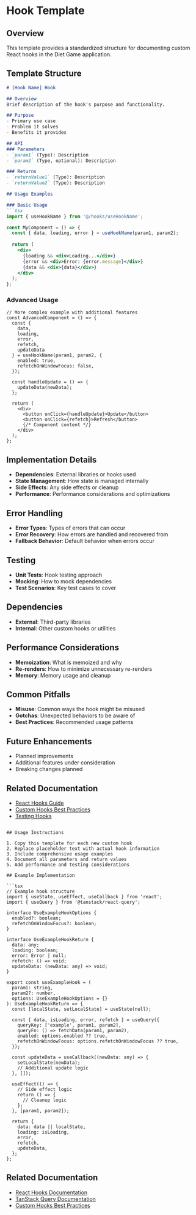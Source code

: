 # Hook Template

## Overview
This template provides a standardized structure for documenting custom React hooks in the Diet Game application.

## Template Structure

```markdown
# [Hook Name] Hook

## Overview
Brief description of the hook's purpose and functionality.

## Purpose
- Primary use case
- Problem it solves
- Benefits it provides

## API
### Parameters
- `param1` (Type): Description
- `param2` (Type, optional): Description

### Returns
- `returnValue1` (Type): Description
- `returnValue2` (Type): Description

## Usage Examples

### Basic Usage
```tsx
import { useHookName } from '@/hooks/useHookName';

const MyComponent = () => {
  const { data, loading, error } = useHookName(param1, param2);
  
  return (
    <div>
      {loading && <div>Loading...</div>}
      {error && <div>Error: {error.message}</div>}
      {data && <div>{data}</div>}
    </div>
  );
};
```

### Advanced Usage
```tsx
// More complex example with additional features
const AdvancedComponent = () => {
  const { 
    data, 
    loading, 
    error, 
    refetch, 
    updateData 
  } = useHookName(param1, param2, {
    enabled: true,
    refetchOnWindowFocus: false,
  });

  const handleUpdate = () => {
    updateData(newData);
  };

  return (
    <div>
      <button onClick={handleUpdate}>Update</button>
      <button onClick={refetch}>Refresh</button>
      {/* Component content */}
    </div>
  );
};
```

## Implementation Details
- **Dependencies**: External libraries or hooks used
- **State Management**: How state is managed internally
- **Side Effects**: Any side effects or cleanup
- **Performance**: Performance considerations and optimizations

## Error Handling
- **Error Types**: Types of errors that can occur
- **Error Recovery**: How errors are handled and recovered from
- **Fallback Behavior**: Default behavior when errors occur

## Testing
- **Unit Tests**: Hook testing approach
- **Mocking**: How to mock dependencies
- **Test Scenarios**: Key test cases to cover

## Dependencies
- **External**: Third-party libraries
- **Internal**: Other custom hooks or utilities

## Performance Considerations
- **Memoization**: What is memoized and why
- **Re-renders**: How to minimize unnecessary re-renders
- **Memory**: Memory usage and cleanup

## Common Pitfalls
- **Misuse**: Common ways the hook might be misused
- **Gotchas**: Unexpected behaviors to be aware of
- **Best Practices**: Recommended usage patterns

## Future Enhancements
- Planned improvements
- Additional features under consideration
- Breaking changes planned

## Related Documentation
- [React Hooks Guide](https://react.dev/reference/react)
- [Custom Hooks Best Practices](../DEVELOPER_GUIDE.md#custom-hooks)
- [Testing Hooks](../TESTING_GUIDE.md#testing-hooks)
```

## Usage Instructions

1. Copy this template for each new custom hook
2. Replace placeholder text with actual hook information
3. Include comprehensive usage examples
4. Document all parameters and return values
5. Add performance and testing considerations

## Example Implementation

```tsx
// Example hook structure
import { useState, useEffect, useCallback } from 'react';
import { useQuery } from '@tanstack/react-query';

interface UseExampleHookOptions {
  enabled?: boolean;
  refetchOnWindowFocus?: boolean;
}

interface UseExampleHookReturn {
  data: any;
  loading: boolean;
  error: Error | null;
  refetch: () => void;
  updateData: (newData: any) => void;
}

export const useExampleHook = (
  param1: string,
  param2?: number,
  options: UseExampleHookOptions = {}
): UseExampleHookReturn => {
  const [localState, setLocalState] = useState(null);

  const { data, isLoading, error, refetch } = useQuery({
    queryKey: ['example', param1, param2],
    queryFn: () => fetchData(param1, param2),
    enabled: options.enabled ?? true,
    refetchOnWindowFocus: options.refetchOnWindowFocus ?? true,
  });

  const updateData = useCallback((newData: any) => {
    setLocalState(newData);
    // Additional update logic
  }, []);

  useEffect(() => {
    // Side effect logic
    return () => {
      // Cleanup logic
    };
  }, [param1, param2]);

  return {
    data: data || localState,
    loading: isLoading,
    error,
    refetch,
    updateData,
  };
};
```

## Related Documentation
- [React Hooks Documentation](https://react.dev/reference/react)
- [TanStack Query Documentation](https://tanstack.com/query/latest)
- [Custom Hooks Best Practices](../DEVELOPER_GUIDE.md)